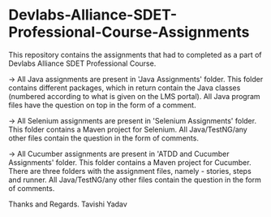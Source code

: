 # Devlabs-Alliance-SDET-Professional-Course-Assignments

This repository contains the assignments that had to completed as a part of Devlabs Alliance SDET Professional Course.

-> All Java assignments are present in 'Java Assignments' folder.
This folder contains different packages, which in return contain the Java classes (numbered according to what is given on the LMS portal).
All Java program files have the question on top in the form of a comment.

-> All Selenium assignments are present in 'Selenium Assignments' folder.
This folder contains a Maven project for Selenium. 
All Java/TestNG/any other files contain the question in the form of comments.

-> All Cucumber assignments are present in 'ATDD and Cucumber Assignments' folder.
This folder contains a Maven project for Cucumber.
There are three folders with the assignment files, namely - stories, steps and runner.
All Java/TestNG/any other files contain the question in the form of comments.

Thanks and Regards.
Tavishi Yadav
